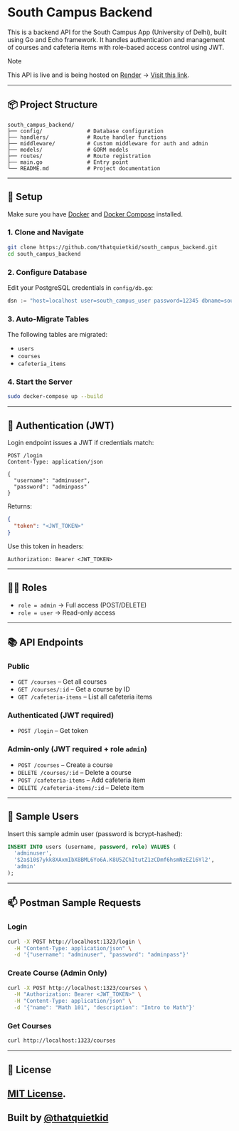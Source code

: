 # South Campus Backend

This is a backend API for the South Campus App (University of Delhi), built using Go and Echo framework. It handles authentication and management of courses and cafeteria items with role-based access control using JWT.

> [!NOTE]
> This API is live and is being hosted on [Render](https://render.com/) -> [Visit this link](https://south-campus-backend.onrender.com).
---

## 📦 Project Structure

```
south_campus_backend/
├── config/              # Database configuration
├── handlers/            # Route handler functions
├── middleware/          # Custom middleware for auth and admin
├── models/              # GORM models
├── routes/              # Route registration
├── main.go              # Entry point
└── README.md            # Project documentation
```

---

## 🔧 Setup

Make sure you have [Docker](https://www.docker.com/products/docker-desktop) and [Docker Compose](https://docs.docker.com/compose/) installed.


### 1. Clone and Navigate

```bash
git clone https://github.com/thatquietkid/south_campus_backend.git
cd south_campus_backend
```

### 2. Configure Database

Edit your PostgreSQL credentials in `config/db.go`:

```go
dsn := "host=localhost user=south_campus_user password=12345 dbname=south_campus port=5432 sslmode=disable"
```

### 3. Auto-Migrate Tables

The following tables are migrated:

* `users`
* `courses`
* `cafeteria_items`

### 4. Start the Server

```bash
sudo docker-compose up --build
```

---

## 🔐 Authentication (JWT)

Login endpoint issues a JWT if credentials match:

```http
POST /login
Content-Type: application/json

{
  "username": "adminuser",
  "password": "adminpass"
}
```

Returns:

```json
{
  "token": "<JWT_TOKEN>"
}
```

Use this token in headers:

```http
Authorization: Bearer <JWT_TOKEN>
```

---

## 🧑‍⚖️ Roles

* `role = admin` → Full access (POST/DELETE)
* `role = user` → Read-only access

---

## 📚 API Endpoints

### Public

* `GET /courses` – Get all courses
* `GET /courses/:id` – Get a course by ID
* `GET /cafeteria-items` – List all cafeteria items

### Authenticated (JWT required)

* `POST /login` – Get token

### Admin-only (JWT required + role `admin`)

* `POST /courses` – Create a course
* `DELETE /courses/:id` – Delete a course
* `POST /cafeteria-items` – Add cafeteria item
* `DELETE /cafeteria-items/:id` – Delete item

---

## 🧪 Sample Users

Insert this sample admin user (password is bcrypt-hashed):

```sql
INSERT INTO users (username, password, role) VALUES (
  'adminuser',
  '$2a$10$7ykk8XAxmIbX8BML6Yo6A.K8U5ZChItutZ1zCDmf6hsmNzEZ16Yl2',
  'admin'
);
```

---

## 📫 Postman Sample Requests

### Login

```bash
curl -X POST http://localhost:1323/login \
  -H "Content-Type: application/json" \
  -d '{"username": "adminuser", "password": "adminpass"}'
```

### Create Course (Admin Only)

```bash
curl -X POST http://localhost:1323/courses \
  -H "Authorization: Bearer <JWT_TOKEN>" \
  -H "Content-Type: application/json" \
  -d '{"name": "Math 101", "description": "Intro to Math"}'
```

### Get Courses

```bash
curl http://localhost:1323/courses
```

---

## 📄 License

[MIT License](LICENSE). 
---
## Built by [@thatquietkid](https://github.com/thatquietkid/)
